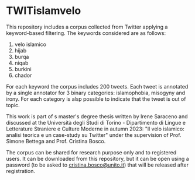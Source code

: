 # TWITislamvelo

This repository includes a corpus collected from Twitter applying a keyword-based filtering.
The keywords considered are as follows:
1.	velo islamico
2.	hijab
3.	burqa
4.	niqab
5.	burkini
6.	chador
   
For each keyword the corpus includes 200 tweets.
Each tweet is annotated by a single annotator for 3 binary categories: islamophobia, misogyny and irony. For each category is alsp possible to indicate that the tweet is out of topic.

This work is part of s master's degree thesis written by Irene Saraceno and discussed at the Università degli Studi di Torino - Dipartimento di Lingue e Letterature Straniere e Culture Moderne in autumn 2023: "Il velo islamico: analisi teorica e un case-study su Twitter" under the supervision of Prof. Simone Bettega and Prof. Cristina Bosco.

The corpus can be shared for research purpose only and to registered users. It can be downloaded from this repository, but it can be open using a password (to be asked to cristina.bosco@unito.it) that will be released after registration.


